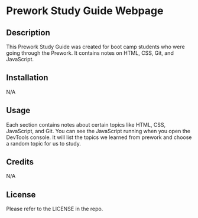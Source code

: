 # Prework Study Guide Webpage

## Description

This Prework Study Guide was created for boot camp students who were going through the Prework. It contains notes on HTML, CSS, Git, and JavaScript.

## Installation

N/A

## Usage

Each section contains notes about certain topics like HTML, CSS, JavaScript, and Git. You can see the JavaScript running when you open the DevTools console. It will list the topics we learned from prework and choose a random topic for us to study.


## Credits

N/A

## License

Please refer to the LICENSE in the repo.
